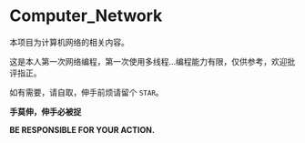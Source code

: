 # Computer_Network

本项目为计算机网络的相关内容。

这是本人第一次网络编程，第一次使用多线程...编程能力有限，仅供参考，欢迎批评指正。

如有需要，请自取，伸手前烦请留个 `STAR`。

**手莫伸，伸手必被捉**

**BE RESPONSIBLE FOR YOUR ACTION.**
